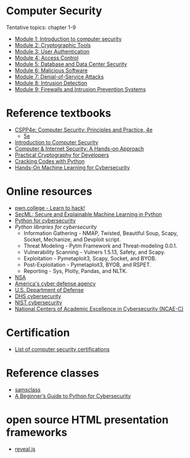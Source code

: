 # Computer Security

Tentative topics: chapter 1-9
- [Module 1: Introduction to computer security](./lectures/mod1/README.md)
- [Module 2: Cryptographic Tools](./lectures/mod2/README.md)
- [Module 3: User Authentication](./lectures/mod3/README.md)
- [Module 4: Access Control](./lectures/mod4/README.md)
- [Module 5: Database and Data Center Security](./lectures/mod5/README.md)
- [Module 6: Malicious Software](./lectures/mod6/README.md)
- [Module 7: Denial-of-Service Attacks](./lectures/mod7/README.md)
- [Module 8: Intrusion Detection](./lectures/mod8/README.md)
- [Module 9: Firewalls and Intrusion Prevention Systems](./lectures/mod9/README.md)

# Reference textbooks
- [CSPP4e: Computer Security: Principles and Practice, 4e](http://williamstallings.com/ComputerSecurity/)
  - [5e](https://www.pearson.com/en-us/subject-catalog/p/computer-security-principles-and-practice/P200000010333/9780138091712)
- [Introduction to Computer Security](https://www.pearson.com/en-us/subject-catalog/p/introduction-to-computer-security/P200000003191/9780321512949)
- [Computer & Internet Security: A Hands-on Approach](https://www.handsonsecurity.net/)
- [Practical Cryptography for Developers](https://cryptobook.nakov.com/)
- [Cracking Codes with Python](https://inventwithpython.com/cracking/)
- [Hands-On Machine Learning for Cybersecurity](https://github.com/PacktPublishing/Hands-on-Machine-Learning-for-Cyber-Security)



# Online resources
- [pwn.college - Learn to hack!](https://pwn.college/) 
- [SecML: Secure and Explainable Machine Learning in Python](https://github.com/pralab/secml)
- [Python for cybersecurity](https://github.com/hposton/python-for-cybersecurity)
- *Python libraries for cybersecurity*
  - Information Gathering - NMAP, Twisted, Beautiful Soup, Scapy, Socket, Mechanize, and Devploit script. 
  - Threat Modeling - Pytm Framework and Threat-modeling 0.0.1.
  - Vulnerability Scanning - Vulners 1.5.13, Safety, and Scapy.
  - Exploitation - Pymetaploit3, Scapy, Socket, and BYOB.
  - Post-Exploitation - Pymetaploit3, BYOB, and RSPET.
  - Reporting - Sys, Plotly, Pandas, and NLTK.
- [NSA](https://www.nsa.gov/)
- [America's cyber defense agency](https://www.cisa.gov/)
- [U.S. Department of Defense](https://www.defense.gov/)
- [DHS cybersecurity](https://www.dhs.gov/topics/cybersecurity)
- [NIST cybersecurity](https://www.nist.gov/cybersecurity)
- [National Centers of Academic Excellence in Cybersecurity (NCAE-C)](https://public.cyber.mil/ncae-c/)


# Certification
- [List of computer security certifications](https://en.wikipedia.org/wiki/List_of_computer_security_certifications)

# Reference classes
- [samsclass](https://samsclass.info/)
- [A Beginner’s Guide to Python for Cybersecurity](https://www.coursereport.com/blog/python-for-cyber-security-with-flatiron-school)

# open source HTML presentation frameworks
- [reveal.js](https://github.com/hakimel/reveal.js)
